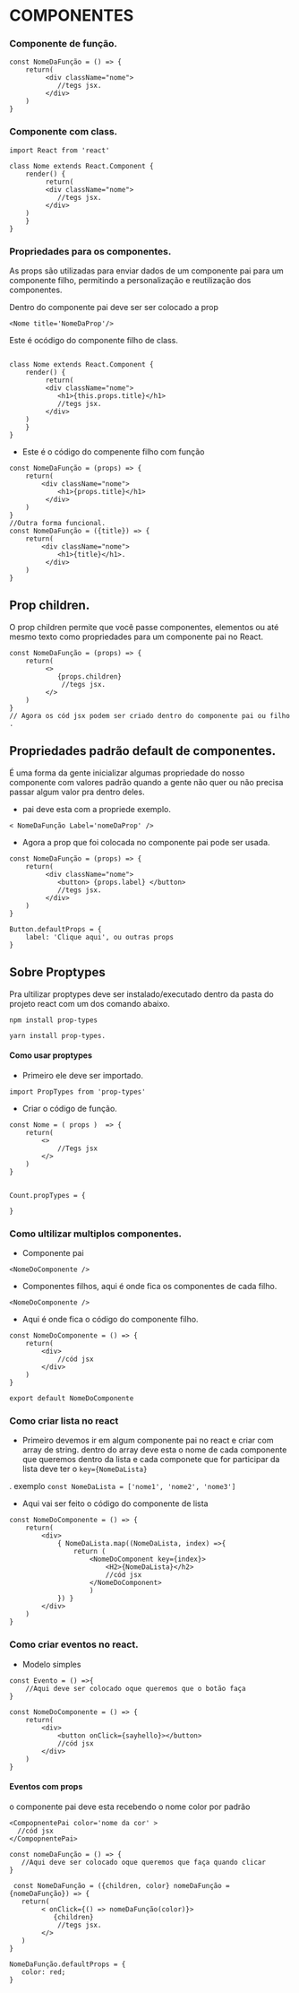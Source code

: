  # COMPONENTES

### Componente de função.
```
const NomeDaFunção = () => {
    return(
         <div className="nome">
            //tegs jsx.
         </div>
    ) 
}
```
### Componente com class.
```
import React from 'react'

class Nome extends React.Component {
    render() {
         return(
         <div className="nome">
            //tegs jsx.
         </div>
    )
    }
}
```
### Propriedades para os componentes.
As props são utilizadas para enviar dados de um componente pai para um componente filho, permitindo a personalização e reutilização dos componentes.

Dentro do componente pai deve ser ser colocado a prop
```
<Nome title='NomeDaProp'/>

```
Este é ocódigo do componente filho de class.
```

class Nome extends React.Component {
    render() {
         return(
         <div className="nome">
            <h1>{this.props.title}</h1>
            //tegs jsx.
         </div>
    )
    }
}
```
- Este é o código do compenente filho com função
```
const NomeDaFunção = (props) => {
    return(
        <div className="nome">
            <h1>{props.title}</h1>
         </div>
    ) 
}
//Outra forma funcional.
const NomeDaFunção = ({title}) => {
    return(
        <div className="nome">
            <h1>{title}</h1>.
         </div>
    ) 
}
```


##  Prop children.
O prop children permite que você passe componentes, elementos ou até mesmo texto como propriedades para um componente pai no React.
```
const NomeDaFunção = (props) => {
    return(
         <>
            {props.children}
             //tegs jsx.
         </>
    ) 
}
// Agora os cód jsx podem ser criado dentro do componente pai ou filho . 
```

## Propriedades padrão default de componentes.
É uma forma da gente inicializar algumas propriedade do nosso componente com valores padrão quando a gente não quer ou não precisa passar algum valor pra dentro deles.

-  pai deve esta com a propriede exemplo. 


```
< NomeDaFunção Label='nomeDaProp' />
```
- Agora a prop que foi colocada no componente pai pode ser usada.

```
const NomeDaFunção = (props) => {
    return(
         <div className="nome">
            <button> {props.label} </button>
            //tegs jsx.
         </div>
    ) 
}

Button.defaultProps = {
    label: 'Clique aqui', ou outras props
}
```
## Sobre Proptypes
Pra ultilizar proptypes deve ser instalado/executado dentro da pasta do projeto react com um dos comando abaixo.
```
npm install prop-types
```
```
yarn install prop-types.
```
#### Como usar proptypes
- Primeiro ele deve ser importado.
```
import PropTypes from 'prop-types'
```
- Criar o código de função.
```
const Nome = ( props )  => {
    return(
        <>
            //Tegs jsx
        </>
    )
}


Count.propTypes = {

}
```

### Como ultilizar multiplos componentes.
- Componente pai
```
<NomeDoComponente />
```
- Componentes filhos, aqui é onde fica os componentes de cada filho.
```
<NomeDoComponente />
```
- Aqui é onde fica o código do componente filho.
```
const NomeDoComponente = () => {
    return(
        <div>
            //cód jsx
        </div>
    )
}

export default NomeDoComponente
```


### Como criar lista no react
- Primeiro devemos ir em algum componente pai no react e criar com array de string. dentro do array deve esta o nome de cada componente que queremos dentro da lista e cada componete que for participar da lista deve ter o ` key={NomeDaLista} `

. exemplo ``const NomeDaLista = ['nome1', 'nome2', 'nome3']``

- Aqui vai ser feito o código do componente de lista
```
const NomeDoComponente = () => {
    return(
        <div>
            { NomeDaLista.map((NomeDaLista, index) =>{
                return (
                    <NomeDoComponent key={index}>
                        <H2>{NomeDaLista}</h2>
                        //cód jsx
                    </NomeDoComponent>
                    )
            }) }
        </div>
    )
}
```
### Como criar eventos no react.
- Modelo simples
```
const Evento = () =>{
    //Aqui deve ser colocado oque queremos que o botão faça
}

const NomeDoComponente = () => {
    return(
        <div>
            <button onClick={sayhello}></button>
            //cód jsx
        </div>
    )
}
```
#### Eventos com props

o componente pai deve esta recebendo o nome color por padrão
```
<CompopnentePai color='nome da cor' >
  //cód jsx
</CompopnentePai>
```

 ```
const nomeDaFunção = () => {
    //Aqui deve ser colocado oque queremos que faça quando clicar
}

  const NomeDaFunção = ({children, color} nomeDaFunção = {nomeDaFunção}) => {
    return(
         < onClick={() => nomeDaFunção(color)}>
            {children}
             //tegs jsx.
         </>
    ) 
}

NomeDaFunção.defaultProps = {
    color: red;
}
  ```
